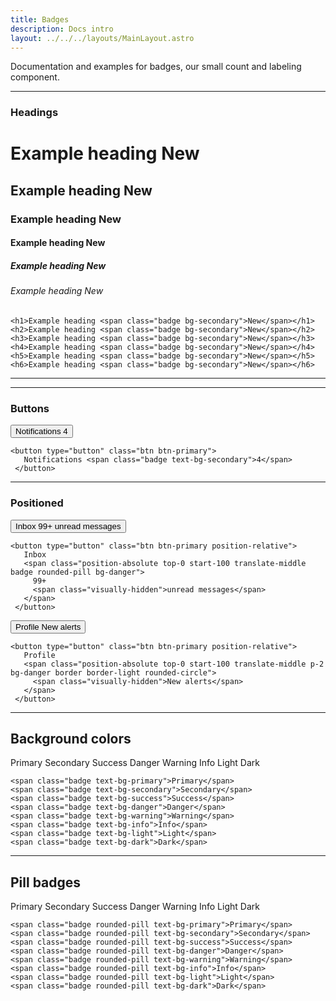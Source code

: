 ```yaml
---
title: Badges
description: Docs intro
layout: ../../../layouts/MainLayout.astro
---
```


<p>
 Documentation and examples for badges, our small count and labeling component.
</p>
<hr>

### Headings
<div class="card">
 <div class="card-body">
  <h1>Example heading <span class="badge bg-secondary">New</span></h1>
  <h2>Example heading <span class="badge bg-secondary">New</span></h2>
  <h3>Example heading <span class="badge bg-secondary">New</span></h3>
  <h4>Example heading <span class="badge bg-secondary">New</span></h4>
  <h5>Example heading <span class="badge bg-secondary">New</span></h5>
  <h6>Example heading <span class="badge bg-secondary">New</span></h6>
 </div>
 <div class="card-footer">
  <pre><code class="language-html">&lt;h1&gt;Example heading &lt;span class=&quot;badge bg-secondary&quot;&gt;New&lt;/span&gt;&lt;/h1&gt;
&lt;h2&gt;Example heading &lt;span class=&quot;badge bg-secondary&quot;&gt;New&lt;/span&gt;&lt;/h2&gt;
&lt;h3&gt;Example heading &lt;span class=&quot;badge bg-secondary&quot;&gt;New&lt;/span&gt;&lt;/h3&gt;
&lt;h4&gt;Example heading &lt;span class=&quot;badge bg-secondary&quot;&gt;New&lt;/span&gt;&lt;/h4&gt;
&lt;h5&gt;Example heading &lt;span class=&quot;badge bg-secondary&quot;&gt;New&lt;/span&gt;&lt;/h5&gt;
&lt;h6&gt;Example heading &lt;span class=&quot;badge bg-secondary&quot;&gt;New&lt;/span&gt;&lt;/h6&gt;</code></pre>
 </div>
</div>
<hr>
<hr>

### Buttons
<div class="card">
 <div class="card-body">
  <button type="button" class="btn btn-primary">
   Notifications <span class="badge text-bg-secondary">4</span>
  </button>
 </div>
 <div class="card-footer">
  <pre><code class="language-html">&lt;button type=&quot;button&quot; class=&quot;btn btn-primary&quot;&gt;
   Notifications &lt;span class=&quot;badge text-bg-secondary&quot;&gt;4&lt;/span&gt;
 &lt;/button&gt;</code></pre>
 </div>
</div>
<hr>

### Positioned
<div class="card">
 <div class="card-body">
  <button type="button" class="btn btn-primary position-relative">
   Inbox
   <span class="position-absolute top-0 start-100 translate-middle badge rounded-pill bg-danger">
    99+
    <span class="visually-hidden">unread messages</span>
   </span>
  </button>
 </div>
 <div class="card-footer">
  <pre><code class="language-html">&lt;button type=&quot;button&quot; class=&quot;btn btn-primary position-relative&quot;&gt;
   Inbox
   &lt;span class=&quot;position-absolute top-0 start-100 translate-middle badge rounded-pill bg-danger&quot;&gt;
     99+
     &lt;span class=&quot;visually-hidden&quot;&gt;unread messages&lt;/span&gt;
   &lt;/span&gt;
 &lt;/button&gt;</code></pre>
 </div>
</div>
<div class="card">
 <div class="card-body">
  <button type="button" class="btn btn-primary position-relative">
   Profile
   <span class="position-absolute top-0 start-100 translate-middle p-2 bg-danger border border-light rounded-circle">
    <span class="visually-hidden">New alerts</span>
   </span>
  </button>
 </div>
 <div class="card-footer">
  <pre><code class="language-html">&lt;button type=&quot;button&quot; class=&quot;btn btn-primary position-relative&quot;&gt;
   Profile
   &lt;span class=&quot;position-absolute top-0 start-100 translate-middle p-2 bg-danger border border-light rounded-circle&quot;&gt;
     &lt;span class=&quot;visually-hidden&quot;&gt;New alerts&lt;/span&gt;
   &lt;/span&gt;
 &lt;/button&gt;</code></pre>
 </div>
</div>
<hr>

## Background colors
<div class="card">
 <div class="card-body">
  <span class="badge text-bg-primary">Primary</span>
  <span class="badge text-bg-secondary">Secondary</span>
  <span class="badge text-bg-success">Success</span>
  <span class="badge text-bg-danger">Danger</span>
  <span class="badge text-bg-warning">Warning</span>
  <span class="badge text-bg-info">Info</span>
  <span class="badge text-bg-light">Light</span>
  <span class="badge text-bg-dark">Dark</span>
 </div>
 <div class="card-footer">
  <pre><code class="language-html">&lt;span class=&quot;badge text-bg-primary&quot;&gt;Primary&lt;/span&gt;
&lt;span class=&quot;badge text-bg-secondary&quot;&gt;Secondary&lt;/span&gt;
&lt;span class=&quot;badge text-bg-success&quot;&gt;Success&lt;/span&gt;
&lt;span class=&quot;badge text-bg-danger&quot;&gt;Danger&lt;/span&gt;
&lt;span class=&quot;badge text-bg-warning&quot;&gt;Warning&lt;/span&gt;
&lt;span class=&quot;badge text-bg-info&quot;&gt;Info&lt;/span&gt;
&lt;span class=&quot;badge text-bg-light&quot;&gt;Light&lt;/span&gt;
&lt;span class=&quot;badge text-bg-dark&quot;&gt;Dark&lt;/span&gt;</code></pre>
 </div>
</div>
<hr>

## Pill badges
<div class="card">
 <div class="card-body">
  <span class="badge rounded-pill text-bg-primary">Primary</span>
  <span class="badge rounded-pill text-bg-secondary">Secondary</span>
  <span class="badge rounded-pill text-bg-success">Success</span>
  <span class="badge rounded-pill text-bg-danger">Danger</span>
  <span class="badge rounded-pill text-bg-warning">Warning</span>
  <span class="badge rounded-pill text-bg-info">Info</span>
  <span class="badge rounded-pill text-bg-light">Light</span>
  <span class="badge rounded-pill text-bg-dark">Dark</span>
 </div>
 <div class="card-footer">
  <pre><code class="language-html">&lt;span class=&quot;badge rounded-pill text-bg-primary&quot;&gt;Primary&lt;/span&gt;
&lt;span class=&quot;badge rounded-pill text-bg-secondary&quot;&gt;Secondary&lt;/span&gt;
&lt;span class=&quot;badge rounded-pill text-bg-success&quot;&gt;Success&lt;/span&gt;
&lt;span class=&quot;badge rounded-pill text-bg-danger&quot;&gt;Danger&lt;/span&gt;
&lt;span class=&quot;badge rounded-pill text-bg-warning&quot;&gt;Warning&lt;/span&gt;
&lt;span class=&quot;badge rounded-pill text-bg-info&quot;&gt;Info&lt;/span&gt;
&lt;span class=&quot;badge rounded-pill text-bg-light&quot;&gt;Light&lt;/span&gt;
&lt;span class=&quot;badge rounded-pill text-bg-dark&quot;&gt;Dark&lt;/span&gt;</code></pre>
 </div>
</div>